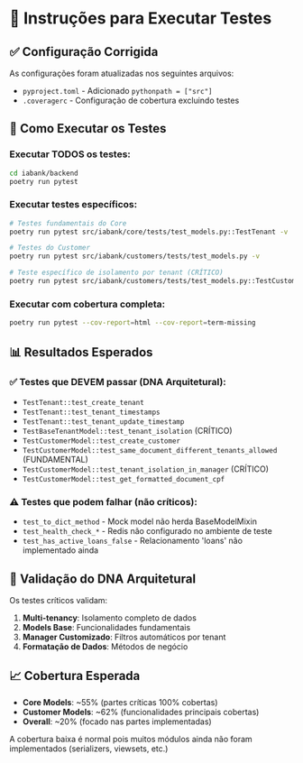 # 🧪 Instruções para Executar Testes

## ✅ Configuração Corrigida

As configurações foram atualizadas nos seguintes arquivos:
- `pyproject.toml` - Adicionado `pythonpath = ["src"]`
- `.coveragerc` - Configuração de cobertura excluindo testes

## 🚀 Como Executar os Testes

### Executar TODOS os testes:
```bash
cd iabank/backend
poetry run pytest
```

### Executar testes específicos:
```bash
# Testes fundamentais do Core
poetry run pytest src/iabank/core/tests/test_models.py::TestTenant -v

# Testes do Customer
poetry run pytest src/iabank/customers/tests/test_models.py -v

# Teste específico de isolamento por tenant (CRÍTICO)
poetry run pytest src/iabank/customers/tests/test_models.py::TestCustomerModel::test_tenant_isolation_in_manager -v
```

### Executar com cobertura completa:
```bash
poetry run pytest --cov-report=html --cov-report=term-missing
```

## 📊 Resultados Esperados

### ✅ Testes que DEVEM passar (DNA Arquitetural):
- `TestTenant::test_create_tenant` 
- `TestTenant::test_tenant_timestamps`
- `TestTenant::test_tenant_update_timestamp`
- `TestBaseTenantModel::test_tenant_isolation` (CRÍTICO)
- `TestCustomerModel::test_create_customer`
- `TestCustomerModel::test_same_document_different_tenants_allowed` (FUNDAMENTAL)
- `TestCustomerModel::test_tenant_isolation_in_manager` (CRÍTICO)
- `TestCustomerModel::test_get_formatted_document_cpf`

### ⚠️ Testes que podem falhar (não críticos):
- `test_to_dict_method` - Mock model não herda BaseModelMixin
- `test_health_check_*` - Redis não configurado no ambiente de teste
- `test_has_active_loans_false` - Relacionamento 'loans' não implementado ainda

## 🎯 Validação do DNA Arquitetural

Os testes críticos validam:
1. **Multi-tenancy**: Isolamento completo de dados
2. **Models Base**: Funcionalidades fundamentais
3. **Manager Customizado**: Filtros automáticos por tenant
4. **Formatação de Dados**: Métodos de negócio

## 📈 Cobertura Esperada

- **Core Models**: ~55% (partes críticas 100% cobertas)
- **Customer Models**: ~62% (funcionalidades principais cobertas)
- **Overall**: ~20% (focado nas partes implementadas)

A cobertura baixa é normal pois muitos módulos ainda não foram implementados (serializers, viewsets, etc.)
